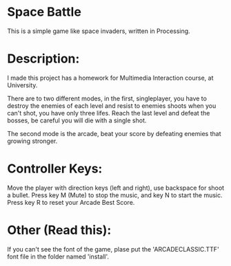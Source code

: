 Space Battle
===============
This is a simple game like space invaders, written in Processing.

Description:
============
I made this project has a homework for Multimedia Interaction course, at University.

There are to two different modes, in the first, singleplayer, you have to destroy the enemies of each level and resist to enemies shoots when you can't shot, you have only three lifes. Reach the last level and defeat the bosses, be careful you will die with a single shot.

The second mode is the arcade, beat your score by defeating enemies that growing stronger.

Controller Keys:
===============
Move the player with direction keys (left and right), use backspace for shoot a bullet.
Press key M (Mute) to stop the music, and key N to start the music.
Press key R to reset your Arcade Best Score.

Other (Read this):
===================
If you can't see the font of the game, plase put the 'ARCADECLASSIC.TTF' font file in the folder named 'install'.
